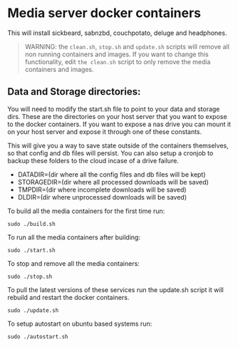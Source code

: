 # Media server docker containers
This will install sickbeard, sabnzbd, couchpotato, deluge and headphones.

>WARNING: the `clean.sh`, `stop.sh` and `update.sh` scripts will remove all non running containers and images. If you want to change this functionality, edit `the clean.sh` script to only remove the media containers and images.

## Data and Storage directories:
You will need to modify the start.sh file to point to your data and storage dirs.
These are the directories on your host server that you want to expose to the docker containers.
If you want to expose a nas drive you can mount it on your host server and expose it through one of these constants.

This will give you a way to save state outside of the containers themselves, so that config and db files will persist. You can also setup a cronjob to backup these folders to the cloud incase of a drive failure.

* DATADIR=(dir where all the config files and db files will be kept)
* STORAGEDIR=(dir where all processed downloads will be saved)
* TMPDIR=(dir where incomplete downloads will be saved)
* DLDIR=(dir where unprocessed downloads will be saved)

To build all the media containers for the first time run:

`sudo ./build.sh`

To run all the media containers after building:

`sudo ./start.sh`

To stop and remove all the media containers:

`sudo ./stop.sh`

To pull the latest versions of these services run the update.sh script it will rebuild and restart the docker containers.

`sudo ./update.sh`

To setup autostart on ubuntu based systems run:

`sudo ./autostart.sh`
